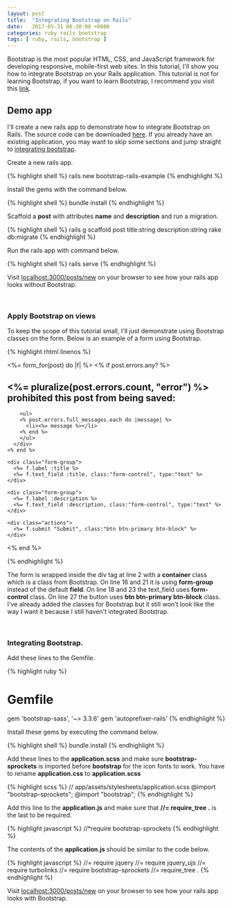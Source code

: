 ```yaml
---
layout: post
title:  "Integrating Bootstrap on Rails"
date:   2017-05-31 08:30:00 +0800
categories: ruby rails bootstrap
tags: [ ruby, rails, bootstrap ]
---
```

<p>Bootstrap is the most popular HTML, CSS, and JavaScript framework for developing
responsive, mobile-first web sites. In this tutorial, I'll show you how to integrate
Bootstrap on your Rails application. This tutorial is not for learning Bootstrap,
if you want to learn Bootstrap, I recommend you visit this
<a target="_blank" href="https://www.w3schools.com/bootstrap/default.asp">link</a>.</p>

<h2>Demo app</h2>

<p>I'll create a new rails app to demonstrate how to integrate Bootstrap on Rails.
The source code can be downloaded
<a target="_blank" href="https://github.com/EmmanuelCorrales/rails-bootstrap-example">here</a>.
If you already have an existing application, you may want to skip some sections and
jump straight to <a href="#integrating-bootstrap">integrating bootstrap</a>.</p>

<p>Create a new rails app.</p>

{% highlight shell %}
rails new bootstrap-rails-example
{% endhighlight %}

<p>Install the gems with the command below.</p>

{% highlight shell %}
bundle install
{% endhighlight %}

<p>Scaffold a <b>post</b> with attributes <b>name</b> and <b>description</b> and
run a migration.</p>

{% highlight shell %}
rails g scaffold post title:string description:string
rake db:migrate
{% endhighlight %}

<p>Run the rails app with command below.</p>

{% highlight shell %}
rails serve
{% endhighlight %}

<p>Visit <a href="http://localhost:3000/posts/new" target="_blank">localhost:3000/posts/new</a>
 on your browser to see how your rails app looks without Bootstrap.</p>

<br/>

<h3>Apply Bootstrap on views</h3>

<p>To keep the scope of this tutorial small, I'll just demonstrate using Bootstrap
classes on the form. Below is an example of a form using Bootstrap.</p>

{% highlight rhtml linenos %}
<!-- app/views/posts/_form.html.erb -->
<div class="container">
  <%= form_for(post) do |f| %>
    <% if post.errors.any? %>
      <div id="error_explanation">
        <h2><%= pluralize(post.errors.count, "error") %> prohibited this post from being saved:</h2>

        <ul>
        <% post.errors.full_messages.each do |message| %>
          <li><%= message %></li>
        <% end %>
        </ul>
      </div>
    <% end %>

    <div class="form-group">
      <%= f.label :title %>
      <%= f.text_field :title, class:"form-control", type:"text" %>
    </div>

    <div class="form-group">
      <%= f.label :description %>
      <%= f.text_field :description, class:"form-control", type:"text" %>
    </div>

    <div class="actions">
      <%= f.submit "Submit", class:"btn btn-primary btn-block" %>
    </div>
  <% end %>
</div>
{% endhighlight %}

<p>The form is wrapped inside the div tag at line 2 with a <b>container</b> class which is
a class from Bootstrap. On line 16 and 21 it is using <b>form-group</b> instead
of the default <b>field</b>. On line 18 and 23 the text_field uses <b>form-control</b>
class. On line 27 the button uses <b>btn btn-primary btn-block</b> class. I've
already added the classes for Bootstrap but it still won't look like the way I want
it because I still haven't integrated Bootstrap.</p>

<br/>
<h3 id="integrating-bootstrap">Integrating Bootstrap.</h3>

<p>Add these lines to the Gemfile.</p>

{% highlight ruby %}
# Gemfile
gem 'bootstrap-sass', '~> 3.3.6'
gem 'autoprefixer-rails'
{% endhighlight %}

<p>Install these gems by executing the command below.</p>

{% highlight shell %}
bundle install
{% endhighlight %}

<p>Add these lines to the <b>application.scss</b> and make sure <b>bootstrap-sprockets</b>
is imported before <b>bootstrap</b> for the icon fonts to work. You have to rename <b>application.css</b> to <b>application.scss</b></p>

{% highlight scss %}
// app/assets/stylesheets/application.scss
@import "bootstrap-sprockets";
@import "bootstrap";
{% endhighlight %}

<p>Add this line to the <b>application.js</b> and make sure that <b>//= require_tree .</b>
is the last to be required.</p>

{% highlight javascript %}
//*require bootstrap-sprockets
{% endhighlight %}

<p>The contents of the <b>application.js</b> should be similar to the code below.</p>
{% highlight javascript %}
//= require jquery
//= require jquery_ujs
//= require turbolinks
//= require bootstrap-sprockets
//= require_tree .
{% endhighlight %}

<p>Visit <a href="http://localhost:3000/posts/new" target="_blank">localhost:3000/posts/new</a>
 on your browser to see how your rails app looks with Bootstrap.</p>
